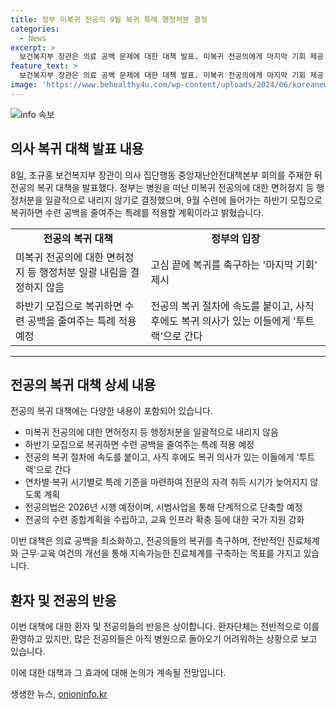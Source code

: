 ```yaml
---
title: 정부 미복귀 전공의 9월 복귀 특례 행정처분 결정
categories:
  - News
excerpt: >
  보건복지부 장관은 의료 공백 문제에 대한 대책 발표. 미복귀 전공의에게 마지막 기회 제공 및 행정처분 일괄적으로 내리지 않기로 함. 수련에 들어가는 하반기 모집 복귀 전공의에게 특례 적용. 전공의 복귀 절차 빠른 가닥으로, 사직 후에도 기회 제공 예정. 그러나 계속 불참 시 불이익 예고. 병원 복귀 후 의료개혁 참여 요청. 클릭을 유도하는 요약문 작성완료! 150자 이내입니다.
feature_text: >
  보건복지부 장관은 의료 공백 문제에 대한 대책 발표. 미복귀 전공의에게 마지막 기회 제공 및 행정처분 일괄적으로 내리지 않기로 함. 수련에 들어가는 하반기 모집 복귀 전공의에게 특례 적용. 전공의 복귀 절차 빠른 가닥으로, 사직 후에도 기회 제공 예정. 그러나 계속 불참 시 불이익 예고. 병원 복귀 후 의료개혁 참여 요청. 클릭을 유도하는 요약문 작성완료! 150자 이내입니다.
image: 'https://www.behealthy4u.com/wp-content/uploads/2024/06/koreanews.jpg'
---
```


<p><img src="https://www.behealthy4u.com/wp-content/uploads/2024/06/koreanews.jpg" alt="info 속보" /></p>

<h2 data-ke-size="size26">의사 복귀 대책 발표 내용</h2>

<p data-ke-size="size16">8일, 조규홍 보건복지부 장관이 의사 집단행동 중앙재난안전대책본부 회의를 주재한 뒤 전공의 복귀 대책을 발표했다. 정부는 병원을 떠난 미복귀 전공의에 대한 면허정지 등 행정처분을 일괄적으로 내리지 않기로 결정했으며, 9월 수련에 들어가는 하반기 모집으로 복귀하면 수련 공백을 줄여주는 특례를 적용할 계획이라고 밝혔습니다.</p>

<table>
    <tr>
        <td style="text-align: center; height: 17px;"><b>전공의 복귀 대책</b></td>
        <td style="text-align: center; height: 17px;"><b>정부의 입장</b></td>
    </tr>
    <tr>
        <td style="text-align: left;">미복귀 전공의에 대한 면허정지 등 행정처분 일괄 내림을 결정하지 않음</td>
        <td style="text-align: left;">고심 끝에 복귀를 촉구하는 '마지막 기회' 제시</td>
    </tr>
    <tr>
        <td style="text-align: left;">하반기 모집으로 복귀하면 수련 공백을 줄여주는 특례 적용 예정</td>
        <td style="text-align: left;">전공의 복귀 절차에 속도를 붙이고, 사직 후에도 복귀 의사가 있는 이들에게 '투트랙'으로 간다</td>
    </tr>
</table>

<hr>

<h2 data-ke-size="size26">전공의 복귀 대책 상세 내용</h2>

<p data-ke-size="size16">전공의 복귀 대책에는 다양한 내용이 포함되어 있습니다.</p>

<ul>
    <li>미복귀 전공의에 대한 면허정지 등 행정처분을 일괄적으로 내리지 않음</li>
    <li>하반기 모집으로 복귀하면 수련 공백을 줄여주는 특례 적용 예정</li>
    <li>전공의 복귀 절차에 속도를 붙이고, 사직 후에도 복귀 의사가 있는 이들에게 '투트랙'으로 간다</li>
    <li>연차별·복귀 시기별로 특례 기준을 마련하여 전문의 자격 취득 시기가 늦어지지 않도록 계획</li>
    <li>전공의법은 2026년 시행 예정이며, 시범사업을 통해 단계적으로 단축할 예정</li>
    <li>전공의 수련 종합계획을 수립하고, 교육 인프라 확충 등에 대한 국가 지원 강화</li>
</ul>

<p data-ke-size="size16">이번 대책은 의료 공백을 최소화하고, 전공의들의 복귀를 촉구하며, 전반적인 진료체계와 근무·교육 여건의 개선을 통해 지속가능한 진료체계를 구축하는 목표를 가지고 있습니다.</p>

<h2 data-ke-size="size26">환자 및 전공의 반응</h2>

<p data-ke-size="size16">이번 대책에 대한 환자 및 전공의들의 반응은 상이합니다. 환자단체는 전반적으로 이를 환영하고 있지만, 많은 전공의들은 아직 병원으로 돌아오기 어려워하는 상황으로 보고 있습니다.</p>

<p data-ke-size="size16">이에 대한 대책과 그 효과에 대해 논의가 계속될 전망입니다.</p>
생생한 뉴스, <a href="https://onioninfo.kr" rel="dofollow">onioninfo.kr</a>


